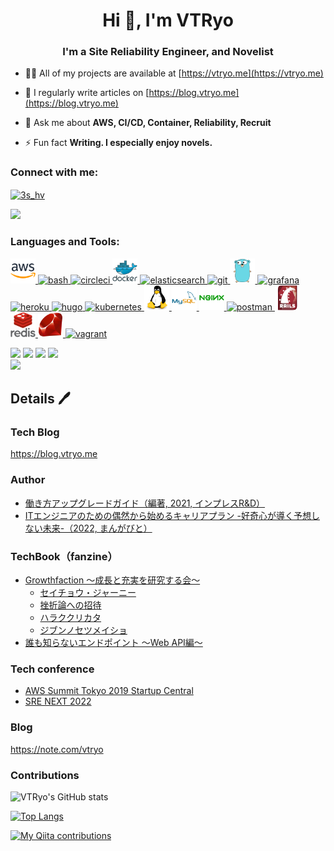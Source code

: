 <h1 align="center">Hi 👋, I'm VTRyo</h1>
<h3 align="center">I'm a Site Reliability Engineer, and Novelist</h3>

- 👨‍💻 All of my projects are available at [https://vtryo.me](https://vtryo.me)

- 📝 I regularly write articles on [https://blog.vtryo.me](https://blog.vtryo.me)

- 💬 Ask me about **AWS, CI/CD, Container, Reliability, Recruit**

- ⚡ Fun fact **Writing. I especially enjoy novels.**

<h3 align="left">Connect with me:</h3>
<p align="left">
<a href="https://twitter.com/3s_hv" target="blank"><img align="center" src="https://raw.githubusercontent.com/rahuldkjain/github-profile-readme-generator/master/src/images/icons/Social/twitter.svg" alt="3s_hv" height="30" width="40" /></a>
 
 ![](https://img.shields.io/twitter/follow/3s_hv?style=social)
 
</p>

<h3 align="left">Languages and Tools:</h3>
<p align="left"> <a href="https://aws.amazon.com" target="_blank" rel="noreferrer"> 
<img src="https://raw.githubusercontent.com/devicons/devicon/master/icons/amazonwebservices/amazonwebservices-original-wordmark.svg" alt="aws" width="40" height="40"/> </a> <a href="https://www.gnu.org/software/bash/" target="_blank" rel="noreferrer">
 <img src="https://www.vectorlogo.zone/logos/gnu_bash/gnu_bash-icon.svg" alt="bash" width="40" height="40"/> </a> 
 <a href="https://circleci.com" target="_blank" rel="noreferrer"> <img src="https://www.vectorlogo.zone/logos/circleci/circleci-icon.svg" alt="circleci" width="40" height="40"/> </a> <a href="https://www.docker.com/" target="_blank" rel="noreferrer"> <img src="https://raw.githubusercontent.com/devicons/devicon/master/icons/docker/docker-original-wordmark.svg" alt="docker" width="40" height="40"/> </a> <a href="https://www.elastic.co" target="_blank" rel="noreferrer"> <img src="https://www.vectorlogo.zone/logos/elastic/elastic-icon.svg" alt="elasticsearch" width="40" height="40"/> </a> <a href="https://git-scm.com/" target="_blank" rel="noreferrer"> <img src="https://www.vectorlogo.zone/logos/git-scm/git-scm-icon.svg" alt="git" width="40" height="40"/> </a> <a href="https://golang.org" target="_blank" rel="noreferrer"> <img src="https://raw.githubusercontent.com/devicons/devicon/master/icons/go/go-original.svg" alt="go" width="40" height="40"/> </a> <a href="https://grafana.com" target="_blank" rel="noreferrer"> <img src="https://www.vectorlogo.zone/logos/grafana/grafana-icon.svg" alt="grafana" width="40" height="40"/> </a> <a href="https://heroku.com" target="_blank" rel="noreferrer"> <img src="https://www.vectorlogo.zone/logos/heroku/heroku-icon.svg" alt="heroku" width="40" height="40"/> </a> <a href="https://gohugo.io/" target="_blank" rel="noreferrer"> <img src="https://api.iconify.design/logos-hugo.svg" alt="hugo" width="40" height="40"/> </a> <a href="https://kubernetes.io" target="_blank" rel="noreferrer"> <img src="https://www.vectorlogo.zone/logos/kubernetes/kubernetes-icon.svg" alt="kubernetes" width="40" height="40"/> </a> <a href="https://www.linux.org/" target="_blank" rel="noreferrer"> <img src="https://raw.githubusercontent.com/devicons/devicon/master/icons/linux/linux-original.svg" alt="linux" width="40" height="40"/> </a> <a href="https://www.mysql.com/" target="_blank" rel="noreferrer"> <img src="https://raw.githubusercontent.com/devicons/devicon/master/icons/mysql/mysql-original-wordmark.svg" alt="mysql" width="40" height="40"/> </a> <a href="https://www.nginx.com" target="_blank" rel="noreferrer"> <img src="https://raw.githubusercontent.com/devicons/devicon/master/icons/nginx/nginx-original.svg" alt="nginx" width="40" height="40"/> </a> <a href="https://postman.com" target="_blank" rel="noreferrer"> <img src="https://www.vectorlogo.zone/logos/getpostman/getpostman-icon.svg" alt="postman" width="40" height="40"/> </a> <a href="https://rubyonrails.org" target="_blank" rel="noreferrer"> <img src="https://raw.githubusercontent.com/devicons/devicon/master/icons/rails/rails-original-wordmark.svg" alt="rails" width="40" height="40"/> </a> <a href="https://redis.io" target="_blank" rel="noreferrer"> <img src="https://raw.githubusercontent.com/devicons/devicon/master/icons/redis/redis-original-wordmark.svg" alt="redis" width="40" height="40"/> </a> <a href="https://www.ruby-lang.org/en/" target="_blank" rel="noreferrer"> <img src="https://raw.githubusercontent.com/devicons/devicon/master/icons/ruby/ruby-original.svg" alt="ruby" width="40" height="40"/> </a> <a href="https://www.vagrantup.com/" target="_blank" rel="noreferrer"> <img src="https://www.vectorlogo.zone/logos/vagrantup/vagrantup-icon.svg" alt="vagrant" width="40" height="40"/> </a> </p>

![](https://img.shields.io/badge/SRE-from2018-blue.svg?logo=SRE&style=flat)
![](https://img.shields.io/badge/-Ansible-black.svg?logo=ansible&style=flat)
![](https://img.shields.io/badge/-Terraform-7B42BC.svg?logo=terraform&style=flat)
![](https://img.shields.io/badge/Redash-ff7964.svg?&style=flat)<br>
![](https://img.shields.io/badge/-Visual%20Studio%20Code-007ACC.svg?logo=visual-studio-code&style=flat)

## Details :pen:

### Tech Blog

https://blog.vtryo.me

### Author

* [働き方アップグレードガイド（編著, 2021, インプレスR&D）](https://amzn.to/3JEXhH7)
* [ITエンジニアのための偶然から始めるキャリアプラン -好奇心が導く予想しない未来-（2022, まんがびと）](https://amzn.to/3qlNPAz)

### TechBook（fanzine）

* [Growthfaction 〜成長と充実を研究する会〜](https://growthfaction.booth.pm/)
  * [セイチョウ・ジャーニー](https://growthfaction.booth.pm/items/1038923)
  * [挫折論への招待](https://growthfaction.booth.pm/items/1317801)
  * [ハラククリカタ](https://booth.pm/ja/items/2360522)
  * [ジブンノセツメイショ](https://growthfaction.booth.pm/items/4328846)
* [誰も知らないエンドポイント 〜Web API編〜](https://vtryo.booth.pm/)

### Tech conference

* [AWS Summit Tokyo 2019 Startup Central ](https://speakerdeck.com/vtryo/create-paas-eks)
* [SRE NEXT 2022](https://sre-next.dev/2022/schedule#jp02)

### Blog

https://note.com/vtryo

### Contributions

![VTRyo's GitHub stats](https://github-readme-stats.vercel.app/api?username=VTRyo&count_private=true&show_icons=true&theme=radical)

[![Top Langs](https://github-readme-stats.vercel.app/api/top-langs/?username=VTRyo&exclude_repo=studyProgram,instruction_manual_yourself,vtryo.me,easybooks-Re-VIEW-Template,mazrica-techbook8,decomoji,ryo-obsidian,hugo-blog&layout=compact)](https://github.com/anuraghazra/github-readme-stats)

[![My Qiita contributions](https://qiita-badge.apiapi.app/s/vtryo/contributions.svg)](http://qiita.com/vtryo)
